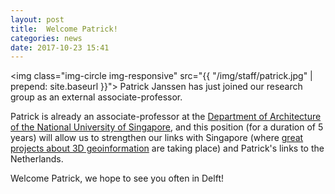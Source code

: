 ```yaml
---
layout: post
title:  Welcome Patrick!
categories: news
date: 2017-10-23 15:41
---
```


<img class="img-circle img-responsive" src="{{ "/img/staff/patrick.jpg" | prepend: site.baseurl }}">
Patrick Janssen has just joined our research group as an external associate-professor.

Patrick is already an associate-professor at the [Department of Architecture of the National University of Singapore](https://www.arch.nus.edu.sg), and this position (for a duration of 5 years) will allow us to strengthen our links with Singapore (where [great projects about 3D geoinformation](https://www.nrf.gov.sg/programmes/virtual-singapore) are taking place) and Patrick's links to the Netherlands.

Welcome Patrick, we hope to see you often in Delft!

